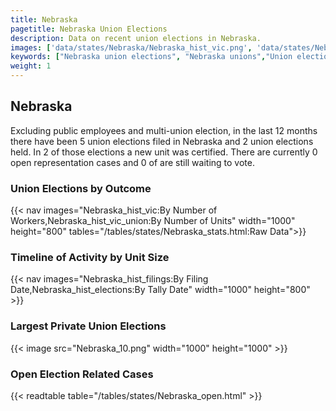```yaml
---
title: Nebraska
pagetitle: Nebraska Union Elections
description: Data on recent union elections in Nebraska.
images: ['data/states/Nebraska/Nebraska_hist_vic.png', 'data/states/Nebraska/Nebraska_hist_size.png', 'data/states/Nebraska/Nebraska_10.png']
keywords: ["Nebraska union elections", "Nebraska unions","Union elections"]
weight: 1
---
```

##  Nebraska

Excluding public employees and multi-union election, in the last 12 months there have been 5 union elections filed in Nebraska and 2 union elections held. In 2 of those elections a new unit was certified. There are currently 0 open representation cases and 0 of are still waiting to vote.

### Union Elections by Outcome
{{< nav images="Nebraska_hist_vic:By Number of Workers,Nebraska_hist_vic_union:By Number of Units" width="1000" height="800" tables="/tables/states/Nebraska_stats.html:Raw Data">}}

### Timeline of Activity by Unit Size
{{< nav images="Nebraska_hist_filings:By Filing Date,Nebraska_hist_elections:By Tally Date" width="1000" height="800" >}}

### Largest Private Union Elections
{{< image src="Nebraska_10.png" width="1000" height="1000"  >}}

### Open Election Related Cases
{{< readtable table="/tables/states/Nebraska_open.html" >}}

